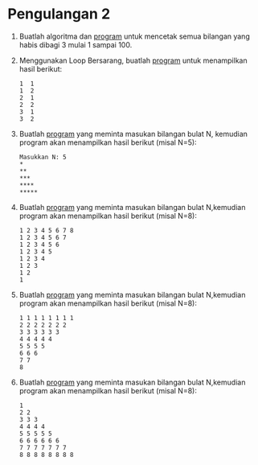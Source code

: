 # Pengulangan 2

1. Buatlah algoritma dan [program](/Praktikum/7Praktikum/Praktik/1.HabisDibagi3.pas) untuk mencetak semua bilangan yang habis dibagi 3 mulai 1 sampai 100.

2. Menggunakan Loop Bersarang, buatlah [program](/Praktikum/7Praktikum/Praktik/2.output.pas) untuk menampilkan hasil berikut:
    ```
    1  1
    1  2
    2  1
    2  2
    3  1
    3  2
    ```
3. Buatlah [program](/Praktikum/7Praktikum/Praktik/3.SegitigaBintang.pas) yang meminta masukan bilangan bulat N, kemudian program akan menampilkan hasil berikut (misal N=5):
    ```
    Masukkan N: 5
    *
    **
    ***
    ****
    *****
    ```
4. Buatlah [program](/Praktikum/7Praktikum/Praktik/4.SegitigaNomor.pas) yang meminta masukan bilangan bulat N,kemudian program akan menampilkan hasil berikut (misal N=8):
    ```
    1 2 3 4 5 6 7 8
    1 2 3 4 5 6 7
    1 2 3 4 5 6
    1 2 3 4 5
    1 2 3 4
    1 2 3
    1 2
    1
    ```
5. Buatlah [program](/Praktikum/7Praktikum/Praktik/5.SegitigaNomor.pas) yang meminta masukan bilangan bulat N,kemudian program akan menampilkan hasil berikut (misal N=8):
    ```
    1 1 1 1 1 1 1 1
    2 2 2 2 2 2 2
    3 3 3 3 3 3
    4 4 4 4 4
    5 5 5 5
    6 6 6
    7 7
    8
    ```
6. Buatlah [program](/Praktikum/7Praktikum/Praktik/6.SegitigaNomor.pas) yang meminta masukan bilangan bulat N,kemudian program akan menampilkan hasil berikut (misal N=8):
    ```
    1
    2 2
    3 3 3
    4 4 4 4
    5 5 5 5 5
    6 6 6 6 6 6
    7 7 7 7 7 7 7
    8 8 8 8 8 8 8 8
    ```
